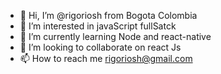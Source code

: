 - 👋 Hi, I’m @rigoriosh from Bogota Colombia
- 👀 I’m interested in javaScript fullSatck
- 🌱 I’m currently learning Node and react-native
- 💞️ I’m looking to collaborate on react Js
- 📫 How to reach me rigoriosh@gmail.com

<!---
rigoriosh/rigoriosh is a ✨ special ✨ repository because its `README.md` (this file) appears on your GitHub profile.
You can click the Preview link to take a look at your changes.
--->
